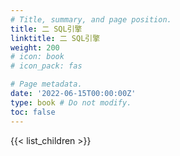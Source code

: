 ```yaml
---
# Title, summary, and page position.
title: 二 SQL引擎 
linktitle: 二 SQL引擎
weight: 200 
# icon: book
# icon_pack: fas

# Page metadata.
date: '2022-06-15T00:00:00Z'
type: book # Do not modify.
toc: false
---
```


{{< list_children >}}
